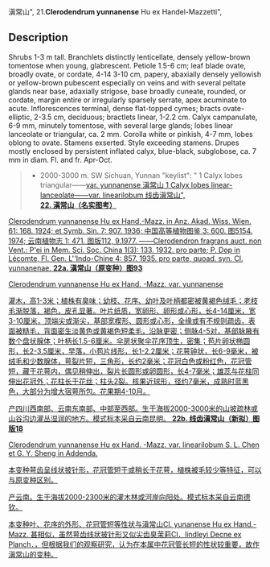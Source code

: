 滇常山",
21.**Clerodendrum yunnanense** Hu ex Handel-Mazzetti",

## Description
Shrubs 1-3 m tall. Branchlets distinctly lenticellate, densely yellow-brown tomentose when young, glabrescent. Petiole 1.5-6 cm; leaf blade ovate, broadly ovate, or cordate, 4-14  3-10 cm, papery, abaxially densely yellowish or yellow-brown pubescent especially on veins and with several peltate glands near base, adaxially strigose, base broadly cuneate, rounded, or cordate, margin entire or irregularly sparsely serrate, apex acuminate to acute. Inflorescences terminal, dense flat-topped cymes; bracts ovate-elliptic, 2-3.5 cm, deciduous; bractlets linear, 1-2.2 cm. Calyx campanulate, 6-9 mm, minutely tomentose, with several large glands; lobes linear lanceolate or triangular, ca. 2 mm. Corolla white or pinkish, 4-7 mm, lobes oblong to ovate. Stamens exserted. Style exceeding stamens. Drupes mostly enclosed by persistent inflated calyx, blue-black, subglobose, ca. 7 mm in diam. Fl. and fr. Apr-Oct.

> * 2000-3000 m. SW Sichuan, Yunnan
  "keylist": "
1 Calyx lobes triangular——<a href='/info/Clerodendrum yunnanense var. yunnanense?t=foc'>var. yunnanense 滇常山
1 Calyx lobes linear-lanceolate——<a href='/info/Clerodendrum yunnanense var. linearilobum?t=foc'>var. linearilobum 线齿滇常山",
**22. 滇常山（名实图考）**

Clerodendrum yunnanense Hu ex Hand.-Mazz. in Anz. Akad. Wiss. Wien. 61: 168. 1924; et Symb. Sin. 7: 907. 1936; 中国高等植物图鉴 3: 600. 图5154. 1974; 云南植物志 1: 471. 图版112, 9.1977. ——Clerodendron fragrans auct. non Vent.: P'ei in Mem. Sci. Soc. China 1(3): 133. 1932. pro parte; P. Dop in Lécomte, Fl. Gen. L''Indo-Chine 4: 857. 1935. pro parte, quoad. syn. Cl. yunnanenae.
**22a. 滇常山（原变种）图93**

Clerodendrum yunnanense Hu ex Hand. -Mazz. var. yunnanense

灌木，高1-3米；植株有臭味；幼枝、花序、幼叶及叶柄都密被黄褐色绒毛；老枝毛渐脱落，褐色，皮孔显著。叶片纸质，宽卵形、卵形或心形，长4-14厘米，宽3-10厘米，顶端尖或渐尖，基部宽楔形、圆形或心形，全缘或有不规则疏齿，表面被糙毛，背面密生淡黄色或黄褐色短柔毛，沿脉更密；侧脉4-5对，基部脉腋有数个盘状腺体；叶柄长1.5-6厘米。伞房状聚伞花序顶生，密集；苞片卵状椭圆形，长2-3.5厘米，早落，小苞片线形，长1-2.2厘米；花萼钟状，长6-9毫米，被绒毛和少数腺体，萼裂片短，三角形，长约2毫米；花冠白色或粉红色，花冠管短，藏于花萼内，偶见稍伸出，裂片长圆形或卵圆形，长4-7毫米；雄蕊与花柱同伸出花冠外；花柱长于花丝；柱头2裂。核果近球形，径约7毫米，成熟时蓝黑色，大部分为增大宿萼所包。花果期4-10月。

产四川西南部、云南东南部、中部至西部。生于海拔2000-3000米的山坡疏林或山谷沟边灌丛湿润的地方。模式标本采自云南昆明。
**22b. 线齿滇常山（新拟）图版18**

Clerodendrum yunnanense Hu ex Hand. -Mazz. var. linearilobum S. L. Chen et G. Y. Sheng in Addenda.

本变种萼齿呈线状披针形，花冠管短于或稍长于花萼，植株被毛较少等特征，可以与原变种区别。

产云南。生于海拔2000-2300米的灌木林或河岸向阳处。模式标本采自云南德钦。

本变种叶、花序的外形、花冠管短等性状与滇常山Cl. yunanense Hu ex Hand.- Mazz. 甚相似，虽然萼齿线状披针形又似尖齿臭茉莉Cl．lindleyi Decne ex Planch．，但根据我们的观察研究，认为在本属中花冠管长短的性状较重要，故作滇常山的变种。
